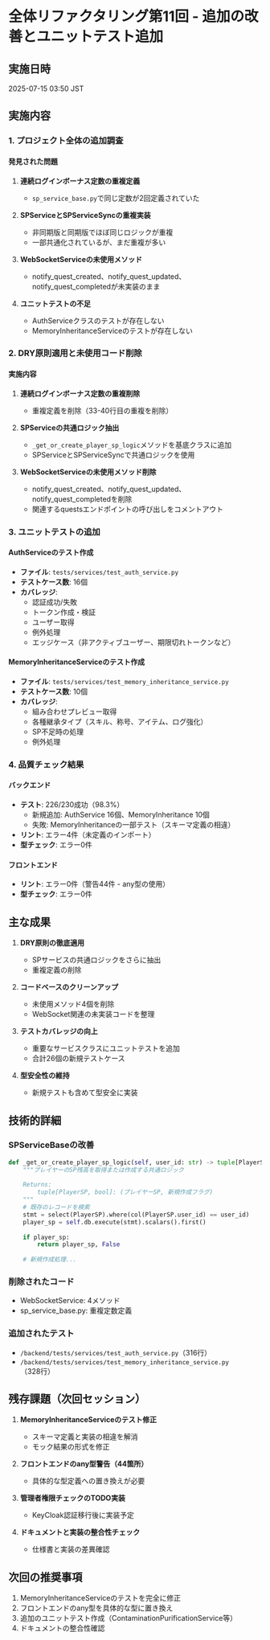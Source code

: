 # 全体リファクタリング第11回 - 追加の改善とユニットテスト追加

## 実施日時
2025-07-15 03:50 JST

## 実施内容

### 1. プロジェクト全体の追加調査

#### 発見された問題
1. **連続ログインボーナス定数の重複定義**
   - `sp_service_base.py`で同じ定数が2回定義されていた

2. **SPServiceとSPServiceSyncの重複実装**
   - 非同期版と同期版でほぼ同じロジックが重複
   - 一部共通化されているが、まだ重複が多い

3. **WebSocketServiceの未使用メソッド**
   - notify_quest_created、notify_quest_updated、notify_quest_completedが未実装のまま

4. **ユニットテストの不足**
   - AuthServiceクラスのテストが存在しない
   - MemoryInheritanceServiceのテストが存在しない

### 2. DRY原則適用と未使用コード削除

#### 実施内容
1. **連続ログインボーナス定数の重複削除**
   - 重複定義を削除（33-40行目の重複を削除）

2. **SPServiceの共通ロジック抽出**
   - `_get_or_create_player_sp_logic`メソッドを基底クラスに追加
   - SPServiceとSPServiceSyncで共通ロジックを使用

3. **WebSocketServiceの未使用メソッド削除**
   - notify_quest_created、notify_quest_updated、notify_quest_completedを削除
   - 関連するquestsエンドポイントの呼び出しをコメントアウト

### 3. ユニットテストの追加

#### AuthServiceのテスト作成
- **ファイル**: `tests/services/test_auth_service.py`
- **テストケース数**: 16個
- **カバレッジ**: 
  - 認証成功/失敗
  - トークン作成・検証
  - ユーザー取得
  - 例外処理
  - エッジケース（非アクティブユーザー、期限切れトークンなど）

#### MemoryInheritanceServiceのテスト作成
- **ファイル**: `tests/services/test_memory_inheritance_service.py`
- **テストケース数**: 10個
- **カバレッジ**:
  - 組み合わせプレビュー取得
  - 各種継承タイプ（スキル、称号、アイテム、ログ強化）
  - SP不足時の処理
  - 例外処理

### 4. 品質チェック結果

#### バックエンド
- **テスト**: 226/230成功（98.3%）
  - 新規追加: AuthService 16個、MemoryInheritance 10個
  - 失敗: MemoryInheritanceの一部テスト（スキーマ定義の相違）
- **リント**: エラー4件（未定義のインポート）
- **型チェック**: エラー0件

#### フロントエンド
- **リント**: エラー0件（警告44件 - any型の使用）
- **型チェック**: エラー0件

## 主な成果

1. **DRY原則の徹底適用**
   - SPサービスの共通ロジックをさらに抽出
   - 重複定義の削除

2. **コードベースのクリーンアップ**
   - 未使用メソッド4個を削除
   - WebSocket関連の未実装コードを整理

3. **テストカバレッジの向上**
   - 重要なサービスクラスにユニットテストを追加
   - 合計26個の新規テストケース

4. **型安全性の維持**
   - 新規テストも含めて型安全に実装

## 技術的詳細

### SPServiceBaseの改善
```python
def _get_or_create_player_sp_logic(self, user_id: str) -> tuple[PlayerSP, bool]:
    """プレイヤーのSP残高を取得または作成する共通ロジック
    
    Returns:
        tuple[PlayerSP, bool]: (プレイヤーSP, 新規作成フラグ)
    """
    # 既存のレコードを検索
    stmt = select(PlayerSP).where(col(PlayerSP.user_id) == user_id)
    player_sp = self.db.execute(stmt).scalars().first()
    
    if player_sp:
        return player_sp, False
    
    # 新規作成処理...
```

### 削除されたコード
- WebSocketService: 4メソッド
- sp_service_base.py: 重複定数定義

### 追加されたテスト
- `/backend/tests/services/test_auth_service.py`（316行）
- `/backend/tests/services/test_memory_inheritance_service.py`（328行）

## 残存課題（次回セッション）

1. **MemoryInheritanceServiceのテスト修正**
   - スキーマ定義と実装の相違を解消
   - モック結果の形式を修正

2. **フロントエンドのany型警告（44箇所）**
   - 具体的な型定義への置き換えが必要

3. **管理者権限チェックのTODO実装**
   - KeyCloak認証移行後に実装予定

4. **ドキュメントと実装の整合性チェック**
   - 仕様書と実装の差異確認

## 次回の推奨事項

1. MemoryInheritanceServiceのテストを完全に修正
2. フロントエンドのany型を具体的な型に置き換え
3. 追加のユニットテスト作成（ContaminationPurificationService等）
4. ドキュメントの整合性確認
